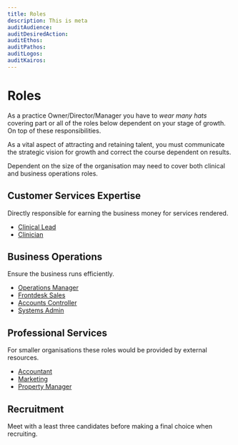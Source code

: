 ```yaml
---
title: Roles
description: This is meta
auditAudience:
auditDesiredAction:
auditEthos:
auditPathos:
auditLogos:
auditKairos:
---
```


# Roles

As a practice Owner/Director/Manager you have to _wear many hats_ covering part or all of the roles below dependent on your stage of growth. On top of these responsibilities.

As a vital aspect of attracting and retaining talent, you must communicate the strategic vision for growth and correct the course dependent on results.

Dependent on the size of the organisation may need to cover both clinical and business operations roles.

## Customer Services Expertise

Directly responsible for earning the business money for services rendered.

- [Clinical Lead](./clinical-lead/)
- [Clinician](./clinician/)

## Business Operations

Ensure the business runs efficiently.

- [Operations Manager](./operations-manager/)
- [Frontdesk Sales](./frontdesk-sales/)
- [Accounts Controller](./accounts-controller/)
- [Systems Admin](./system-admin/)

## Professional Services

For smaller organisations these roles would be provided by external resources.

- [Accountant](./accountant/)
- [Marketing](./marketing-manager/)
- [Property Manager](./property-manager/)

## Recruitment

Meet with a least three candidates before making a final choice when recruiting.
